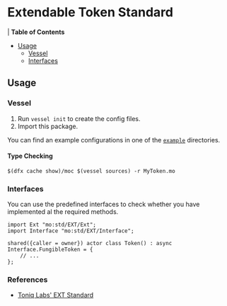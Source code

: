 # Extendable Token Standard

| **Table of Contents**

- [Usage](#usage)
  - [Vessel](#vessel)
  - [Interfaces](#interfaces)

## Usage

### Vessel

1. Run `vessel init` to create the config files.
2. Import this package.

You can find an example configurations in one of the [`example`](./examples) directories.

#### Type Checking

```shell
$(dfx cache show)/moc $(vessel sources) -r MyToken.mo
```

### Interfaces

You can use the predefined interfaces to check whether you have implemented al the required methods.

```motoko
import Ext "mo:std/EXT/Ext";
import Interface "mo:std/EXT/Interface";

shared({caller = owner}) actor class Token() : async Interface.FungibleToken = {
    // ...
};
```

### References

- [Toniq Labs' EXT Standard](https://github.com/Toniq-Labs/extendable-token)
